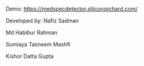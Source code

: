 
Demo: https://medspecdetector.siliconorchard.com/

Developed by:
Nafiz Sadman 

Md Habibur Rahman

Sumiaya Tasneem Mashfi

Kishor Datta Gupta 
